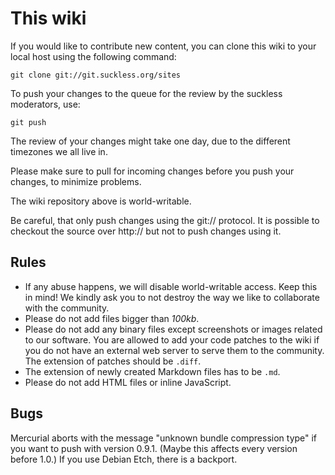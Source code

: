 This wiki
=========
If you would like to contribute new content, you can clone this wiki to your
local host using the following command:

	git clone git://git.suckless.org/sites

To push your changes to the queue for the review by the suckless moderators,
use:

	git push

The review of your changes might take one day, due to the different timezones
we all live in.

Please make sure to pull for incoming changes before you push your changes, to
minimize problems.

The wiki repository above is world-writable.

Be careful, that only push changes using the git:// protocol. It is possible
to checkout the source over http:// but not to push changes using it.

Rules
-----
* If any abuse happens, we will disable world-writable access. Keep this in mind!
  We kindly ask you to not destroy the way we like to collaborate
  with the community.
* Please do not add files bigger than *100kb*.
* Please do not add any binary files except screenshots or images related to our software.
  You are allowed to add your code patches to the wiki if you do not have an
  external web server to serve them to the community. The extension of patches
  should be `.diff`.
* The extension of newly created Markdown files has to be `.md`.
* Please do not add HTML files or inline JavaScript.

Bugs
----
Mercurial aborts with the message "unknown bundle compression type" if you want
to push with version 0.9.1. (Maybe this affects every version before 1.0.)
If you use Debian Etch, there is a backport.
